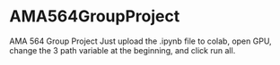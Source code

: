 # AMA564GroupProject
AMA 564 Group Project
Just upload the .ipynb file to colab, open GPU, change the 3 path variable at the beginning, and click run all.
